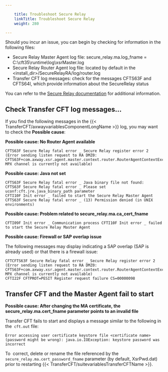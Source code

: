 ```yaml
---

    title: Troubleshoot Secure Relay 
    linkTitle: Troubleshoot Secure Relay 
    weight: 280

---
```

Should you incur an issue, you can begin by checking for information in the following files:

- Secure Relay Master Agent log file: secure\_relay.ma.log\_fname = C:\\cft35\\runtime\\log\\xsrMaster.log
- Secure Relay Router Agent log file: located by default in the &lt;install\_dir>/SecureRelayRA/log/router.log
- Transfer CFT log messages: check for the messages CFTS63F and CFTS64I, which provide information about the SecureRelay status

You can refer to the [Secure Relay documentation](https://docs.axway.com/bundle/SecureRelay_271_AdministratorsGuide_allOS_en_HTML5/page/Content/AxwayStartPageRA_admin.htm) for additional information.

## Check Transfer CFT log messages...

If you find the following messages in the {{< TransferCFT/axwayvariablesComponentLongName  >}} log, you may want to check the **Possible cause**:

****Possible cause: No Router Agent available****

```
CFTS63F Secure Relay fatal error _ Secure Relay register error 2 (Error sending listen request to RA DMZ0: CFTS63F+com.axway.xsr.agent.master.context.router.RouterAgentContextException: MPX channel is currently not available)
```

****Possible cause: Java not set****

```
CFTS63F Secure Relay fatal error _ Java binary file not found:
CFTS63F Secure Relay fatal error _ Please set uconf:cft.jre.java_binary_path parameter
CFTI10F Init error _ failed to start the Secure Relay Master Agent CFTS63F Secure Relay fatal error _ (13) Permission denied (in UNIX environments)
```

****Possible cause: Problem related to secure\_relay.ma.ca\_cert\_fname****

```
CFTI09F Init error _ Communication process CFTI10F Init error _ failed to start the Secure Relay Master Agent
```

<span class="bold_in_para">****Possible cause: Firewall or SAP overlap issue****</span>

The following messages may display indicating a SAP overlap (SAP is already used) or that there is a firewall issue:

```
CFTCFTS63F Secure Relay fatal error _ Secure Relay register error 2 (Error sending listen request to RA DMZ0:
CFTS63F+com.axway.xsr.agent.master.context.router.RouterAgentContextException: MPX channel is currently not available)
CFTI22F CFTPROT=PESIT Register request failure CS=00000098
```

## Transfer CFT and the Master Agent fail to start

****Possible cause: After changing the MA certificate, the secure\_relay.ma.cert\_fname parameter points to an invalid file****

Transfer CFT fails to start and displays a message similar to the following in the<span class="code">` cft.out`</span> file:

```
Error accessing user certificate keystore file <certificate name> (password might be wrong): java.io.IOException: keystore password was incorrect
```

To  correct, delete or rename the file referenced by the <span class="code">`secure_relay.ma.cert_password_fname`</span> parameter (by default, XsrPwd.dat) prior to restarting {{< TransferCFT/suitevariablesTransferCFTName  >}}.
